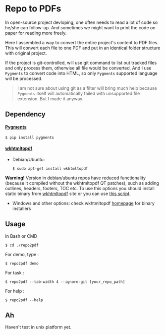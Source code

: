 Repo to PDFs
===

In open-source project devloping, one often needs to read a lot of code so he/she can follow-up.
And sometimes we might want to print the code on paper for reading more freely.

Here I assembled a way to convert the entire project's content to PDF files.
This will convert each file to one PDF and put in an identical folder structure with original project.

If the project is git-controlled, will use git command to list out tracked files and only process them, otherwise all file would be converted.
And I use `Pygments` to convert code into HTML, so only `Pygments` supported language will be processed.
> I am not sure about using git as a filter will bring much help because `Pygments` itself will automatically failed with unsupported file extension. But I made it anyway.


## Dependency

#### [Pygments](http://pygments.org/)
```    
$ pip install pygments
```

#### [wkhtmltopdf](https://wkhtmltopdf.org/)

* Debian/Ubuntu:
    ```
    $ sudo apt-get install wkhtmltopdf
    ```
**Warning!** Version in debian/ubuntu repos have reduced functionality (because it compiled without the wkhtmltopdf QT patches), such as adding outlines, headers, footers, TOC etc. To use this options you should install static binary from [wkhtmltopdf](http://wkhtmltopdf.org/) site or you can use [this script](https://github.com/JazzCore/python-pdfkit/blob/master/travis/before-script.sh).

* Windows and other options: check wkhtmltopdf [homepage](http://wkhtmltopdf.org/) for binary installers


## Usage

In Bash or CMD
```
$ cd ./repo2pdf
```

For demo, type :

```
$ repo2pdf demo
```

For task :

```
$ repo2pdf --tab-width 4 --ignore-git [your_repo_path]
```

For help :

```
$ repo2pdf --help
```


## Ah

Haven't test in unix platform yet.
